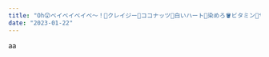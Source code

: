```yaml
---
title: "Oh😲ベイベイベイベ〜！👶クレイジー🤪ココナッツ🥥白いハート🤍染めろ🪣ビタミン🍋サマー🌞🐠🌻ハイテンション頂戴🔥🔥🔥ヘブン👼ヘブン👼ヘブン👼"
date: "2023-01-22"
---
```


aa
